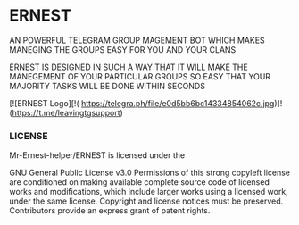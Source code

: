 # ERNEST
AN POWERFUL TELEGRAM GROUP MAGEMENT BOT WHICH MAKES MANEGING THE GROUPS EASY FOR YOU AND YOUR CLANS

ERNEST IS DESIGNED IN SUCH A WAY THAT IT WILL MAKE THE MANEGEMENT OF YOUR PARTICULAR GROUPS SO EASY THAT YOUR MAJORITY TASKS WILL BE DONE WITHIN SECONDS 

[![ERNEST Logo][!(
https://telegra.ph/file/e0d5bb6bc14334854062c.jpg)]!(https://t.me/leavingtgsupport)

### LICENSE 
Mr-Ernest-helper/ERNEST is licensed under the

GNU General Public License v3.0
Permissions of this strong copyleft license are conditioned on making available complete source code of licensed works and modifications, which include larger works using a licensed work, under the same license. Copyright and license notices must be preserved. Contributors provide an express grant of patent rights.
